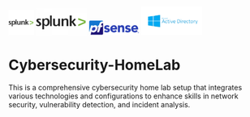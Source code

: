 <p>
  <img src="images/splunky.png" width="50" height="50">
  <img src="images/splunk-logo.webp" alt="Splunk" width="100"/>
  <img src="images/pfsense-logo.png" alt="Splunk" width="100"/>
  <img src="images/ad-logo.webp" alt="Python" width="120"/>
</p>

# Cybersecurity-HomeLab
This is a comprehensive cybersecurity home lab setup that integrates various technologies and configurations to enhance skills in network security, vulnerability detection, and incident analysis. 
